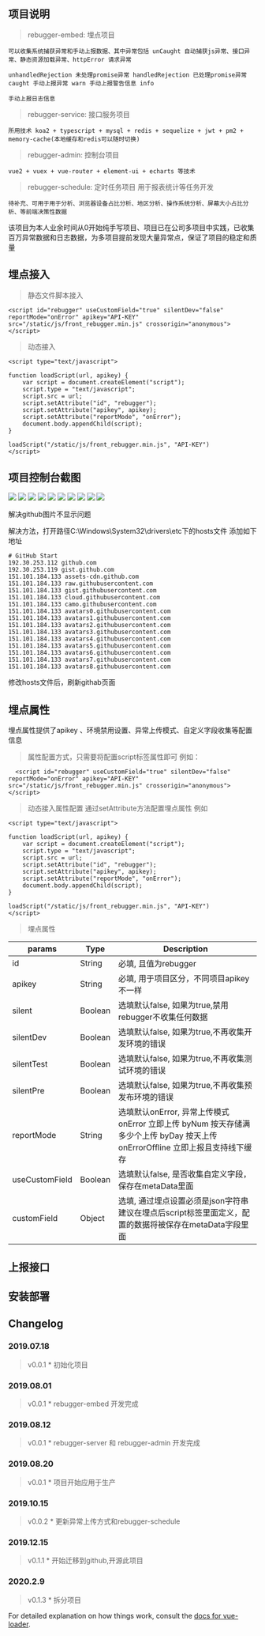 ## 项目说明

> rebugger-embed: 埋点项目

    可以收集系统捕获异常和手动上报数据、其中异常包括 unCaught 自动捕获js异常、接口异常、静态资源加载异常、httpError 请求异常

    unhandledRejection 未处理promise异常 handledRejection 已处理promise异常 caught 手动上报异常 warn 手动上报警告信息 info 
    
    手动上报日志信息

> rebugger-service: 接口服务项目

    所用技术 koa2 + typescript + mysql + redis + sequelize + jwt + pm2 + memory-cache(本地缓存和redis可以随时切换)

> rebugger-admin:  控制台项目

    vue2 + vuex + vue-router + element-ui + echarts 等技术

> rebugger-schedule: 定时任务项目 用于报表统计等任务开发

    待补充、可用于用于分析、浏览器设备占比分析、地区分析、操作系统分析、屏幕大小占比分析、等前端决策性数据

该项目为本人业余时间从0开始纯手写项目、项目已在公司多项目中实践，已收集百万异常数据和日志数据，为多项目提前发现大量异常点，保证了项目的稳定和质量

## 埋点接入

> 静态文件脚本接入

```
<script id="rebugger" useCustomField="true" silentDev="false" reportMode="onError" apikey="API-KEY" src="/static/js/front_rebugger.min.js" crossorigin="anonymous"></script>
```
> 动态接入

```
<script type="text/javascript">

function loadScript(url, apikey) {
    var script = document.createElement("script");
    script.type = "text/javascript";
    script.src = url;
    script.setAttribute("id", "rebugger");
    script.setAttribute("apikey", apikey);
    script.setAttribute("reportMode", "onError");
    document.body.appendChild(script);
}

loadScript("/static/js/front_rebugger.min.js", "API-KEY")
</script>
```
## 项目控制台截图

<img src="https://gitee.com/_pure/codes/dn4u2bw65zxemfklcao9i45/raw?blob_name=rebugger1.png" >

<img src="https://gitee.com/_pure/codes/dn4u2bw65zxemfklcao9i45/raw?blob_name=rebugger2.png" >

<img src="https://gitee.com/_pure/codes/dn4u2bw65zxemfklcao9i45/raw?blob_name=rebugger3.png" >

<img src="https://gitee.com/_pure/codes/dn4u2bw65zxemfklcao9i45/raw?blob_name=rebugger4.png" >

<img src="https://gitee.com/_pure/codes/ve2q9k657h0yfnlbcruij93/raw?blob_name=rebugger5.png" >

<img src="https://gitee.com/_pure/codes/ve2q9k657h0yfnlbcruij93/raw?blob_name=rebugger6.png" >

<img src="https://gitee.com/_pure/codes/ve2q9k657h0yfnlbcruij93/raw?blob_name=rebugger7.png" >

<img src="https://gitee.com/_pure/codes/ve2q9k657h0yfnlbcruij93/raw?blob_name=rebugger8.png" >

<img src="https://gitee.com/_pure/codes/ve2q9k657h0yfnlbcruij93/raw?blob_name=rebugger9.png" >

<img src="https://gitee.com/_pure/codes/ve2q9k657h0yfnlbcruij93/raw?blob_name=rebugger10.png" >

解决github图片不显示问题

解决方法，打开路径C:\Windows\System32\drivers\etc下的hosts文件 添加如下地址
```
# GitHub Start 
192.30.253.112 github.com
192.30.253.119 gist.github.com
151.101.184.133 assets-cdn.github.com
151.101.184.133 raw.githubusercontent.com
151.101.184.133 gist.githubusercontent.com
151.101.184.133 cloud.githubusercontent.com
151.101.184.133 camo.githubusercontent.com
151.101.184.133 avatars0.githubusercontent.com
151.101.184.133 avatars1.githubusercontent.com
151.101.184.133 avatars2.githubusercontent.com
151.101.184.133 avatars3.githubusercontent.com
151.101.184.133 avatars4.githubusercontent.com
151.101.184.133 avatars5.githubusercontent.com
151.101.184.133 avatars6.githubusercontent.com
151.101.184.133 avatars7.githubusercontent.com
151.101.184.133 avatars8.githubusercontent.com
```
修改hosts文件后，刷新githab页面

## 埋点属性
  埋点属性提供了apikey 、环境禁用设置、异常上传模式、自定义字段收集等配置信息
> 属性配置方式，只需要将配置script标签属性即可 例如：
```
  <script id="rebugger" useCustomField="true" silentDev="false" reportMode="onError" apikey="API-KEY" src="/static/js/front_rebugger.min.js" crossorigin="anonymous"></script>
```
> 动态接入属性配置 通过setAttribute方法配置埋点属性 例如
```
<script type="text/javascript">

function loadScript(url, apikey) {
    var script = document.createElement("script");
    script.type = "text/javascript";
    script.src = url;
    script.setAttribute("id", "rebugger");
    script.setAttribute("apikey", apikey);
    script.setAttribute("reportMode", "onError");
    document.body.appendChild(script);
}

loadScript("/static/js/front_rebugger.min.js", "API-KEY")
</script>
```
> 埋点属性

| params  | Type    | Description                                 |
| ------- | ------  | ------------------------------------------  |
| id      | String  | 必填, 且值为rebugger                        |
| apikey  | String  | 必填, 用于项目区分，不同项目apikey不一样     |
| silent  | Boolean | 选填默认false, 如果为true,禁用rebugger不收集任何数据             |
| silentDev  | Boolean | 选填默认false, 如果为true,不再收集开发环境的错误             |
| silentTest  | Boolean | 选填默认false, 如果为true,不再收集测试环境的错误             |
| silentPre  | Boolean | 选填默认false, 如果为true,不再收集预发布环境的错误             |
| reportMode  | String | 选填默认onError, 异常上传模式 onError 立即上传 byNum 按天存储满多少个上传 byDay 按天上传 onErrorOffline 立即上报且支持线下缓存             |
| useCustomField  | Boolean | 选填默认false, 是否收集自定义字段，保存在metaData里面     |
| customField  | Object | 选填, 通过埋点设置必须是json字符串建议在埋点后script标签里面定义，配置的数据将被保存在metaData字段里面     |

## 上报接口

## 安装部署

## Changelog

### 2019.07.18

> v0.0.1 \* 初始化项目

### 2019.08.01

> v0.0.1 \* rebugger-embed 开发完成

### 2019.08.12

> v0.0.1 \* rebugger-server 和 rebugger-admin 开发完成

### 2019.08.20

> v0.0.1 \* 项目开始应用于生产

### 2019.10.15

> v0.0.2 \* 更新异常上传方式和rebugger-schedule

### 2019.12.15

> v0.1.1 \* 开始迁移到github,开源此项目

### 2020.2.9

> v0.1.3 \* 拆分项目

For detailed explanation on how things work, consult the [docs for vue-loader](http://vuejs.github.io/vue-loader).
